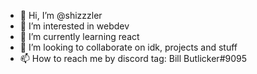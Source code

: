 - 👋 Hi, I’m @shizzzler
- 👀 I’m interested in webdev
- 🌱 I’m currently learning react
- 💞️ I’m looking to collaborate on idk, projects and stuff
- 📫 How to reach me by discord tag: Bill Butlicker#9095

<!---
shizzzler/shizzzler is a ✨ special ✨ repository because its `README.md` (this file) appears on your GitHub profile.
You can click the Preview link to take a look at your changes.
--->
